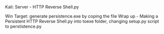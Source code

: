 Kali: Server - HTTP Reverse Shell.py

Win Target: generate persistence.exe by coping the file Wrap up - Making a Persistent HTTP Reverse Shell.py 
into toexe folder, changing setup.py script to perstistence.py

